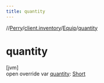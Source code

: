 ```yaml
---
title: quantity
---
```

//[Perry](../../../index.html)/[client.inventory](../index.html)/[Equip](index.html)/[quantity](quantity.html)



# quantity



[jvm]\
open override var [quantity](quantity.html): [Short](https://kotlinlang.org/api/latest/jvm/stdlib/kotlin/-short/index.html)




